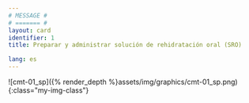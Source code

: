 ```yaml
---
# MESSAGE #
# ======= #
layout: card
identifier: 1
title: Preparar y administrar solución de rehidratación oral (SRO)

lang: es
---
```


![cmt-01_sp]({% render_depth %}assets/img/graphics/cmt-01_sp.png){:class="my-img-class"}
